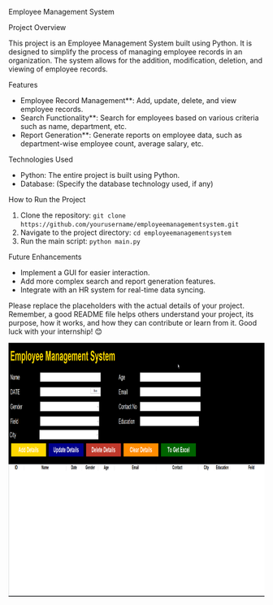 

 Employee Management System

 Project Overview

This project is an Employee Management System built using Python. It is designed to simplify the process of managing employee records in an organization. The system allows for the addition, modification, deletion, and viewing of employee records.

 Features

- Employee Record Management**: Add, update, delete, and view employee records.
- Search Functionality**: Search for employees based on various criteria such as name, department, etc.
- Report Generation**: Generate reports on employee data, such as department-wise employee count, average salary, etc.

 Technologies Used

- Python: The entire project is built using Python.
- Database: (Specify the database technology used, if any)

 How to Run the Project

1. Clone the repository: `git clone https://github.com/yourusername/employeemanagementsystem.git`
2. Navigate to the project directory: `cd employeemanagementsystem`
3. Run the main script: `python main.py`

 Future Enhancements

- Implement a GUI for easier interaction.
- Add more complex search and report generation features.
- Integrate with an HR system for real-time data syncing.



Please replace the placeholders with the actual details of your project. Remember, a good README file helps others understand your project, its purpose, how it works, and how they can contribute or learn from it. Good luck with your internship! 😊


<img src="employee.png" alt="Description of the image" width="1000" height="500">
